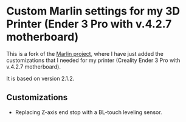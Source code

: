 # Custom Marlin settings for my 3D Printer (Ender 3 Pro with v.4.2.7 motherboard)

This is a fork of the [Marlin project](https://github.com/MarlinFirmware/Marlin), where I have just added the customizations that I needed for my printer (Creality Ender 3 Pro with v.4.2.7 motherboard).

It is based on version 2.1.2.

## Customizations
* Replacing Z-axis end stop with a BL-touch leveling sensor.
